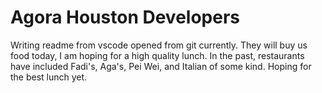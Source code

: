 # Agora Houston Developers

Writing readme from vscode opened from git currently. 
They will buy us food today, I am hoping for a high quality lunch. 
In the past, restaurants have included Fadi's, Aga's, Pei Wei, and Italian of some kind.
Hoping for the best lunch yet.